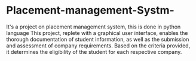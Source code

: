 # Placement-management-Systm-
It's a project on placement management system, this is done in python language 
This project, replete with a graphical user interface, enables the thorough documentation of student information, as well as the submission and assessment of company requirements. 
Based on the criteria provided, it determines the eligibility of the student for each respective company.
